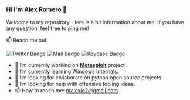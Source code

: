 ### Hi I'm Alex Romero 👋

Welcome to my repository. Here is a bit information about me. If you have any question, feel free to ping me!

:mailbox: Reach me out!

[![Twitter Badge](https://img.shields.io/badge/-@NtAlexio2-1ca0f1?style=flat&labelColor=1ca0f1&logo=twitter&logoColor=white&link=https://twitter.com/NtAlexio2)](https://twitter.com/NtAlexio2) [![Mail Badge](https://img.shields.io/badge/-ntalexio2-c0392b?style=flat&labelColor=c0392b&logo=gmail&logoColor=white)](mailto:ntalexio2@gmail.com) [![Keybase Badge](https://img.shields.io/keybase/pgp/ntalexio2?style=flat&logo=keybase&logoColor=white&link=https://keybase.io/ntalexio2)](https://keybase.io/ntalexio2) 

- 🔭 I’m currently working on [**Metasploit**](https://github.com/rapid7/metasploit-framework) project
- 🌱 I’m currently learning Windows Internals.
- 👯 I’m looking for collaborate on python open source projects.
- 🤔 I’m looking for help with offensive tooling ideas.
- 📫 How to reach me: ntalexio2@gmail.com
